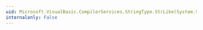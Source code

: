```yaml
---
uid: Microsoft.VisualBasic.CompilerServices.StringType.StrLike(System.String,System.String,Microsoft.VisualBasic.CompareMethod)
internalonly: False
---
```

